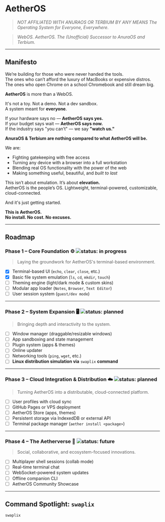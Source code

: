 # **AetherOS**
>*NOT AFFILIATED WITH ANURAOS OR TERBIUM BY ANY MEANS*
> *The Operating System for Everyone, Everywhere.*

> *WebOS. AetherOS. The (Unofficial) Successor to AnuraOS and Terbium.*

---

## **Manifesto**

We’re building for those who were never handed the tools.  
The ones who can’t afford the luxury of MacBooks or expensive distros.  
The ones who open Chrome on a school Chromebook and still dream big.  

**AetherOS** is more than a WebOS.  

It's not a toy. Not a demo. Not a dev sandbox.  
A system meant for **everyone**.  

If your hardware says no — **AetherOS says yes.**  
If your budget says wait — **AetherOS says now.**  
If the industry says "you can’t" — we say **"watch us."**

**AnuraOS & Terbium are nothing compared to what AetherOS will be.**

We are:
- Fighting gatekeeping with free access  
- Turning any device with a browser into a full workstation  
- Blending real OS functionality with the power of the web  
- Making something useful, beautiful, and *built to last*  

This isn’t about emulation. It’s about **elevation.**  
AetherOS is the people’s OS. Lightweight, terminal-powered, customizable, cloud-connected.

And it's just getting started.

**This is AetherOS.**  
**No install. No cost. No excuses.**

---

## **Roadmap**

### **Phase 1 – Core Foundation** ⚙️ ![status: in progress](https://img.shields.io/badge/status-in--progress-yellow)

> Laying the groundwork for AetherOS's terminal-based environment.

- [x] Terminal-based UI (`echo`, `clear`, `close`, etc.)  
- [x] Basic file system emulation (`ls`, `cd`, `mkdir`, `touch`)  
- [ ] Theming engine (light/dark mode & custom skins)  
- [ ] Modular app loader (`Notes`, `Browser`, `Text Editor`)  
- [ ] User session system (`guest/dev mode`)

---

### **Phase 2 – System Expansion** 🖥️ ![status: planned](https://img.shields.io/badge/status-planned-blue)

> Bringing depth and interactivity to the system.

- [ ] Window manager (draggable/resizable windows)  
- [ ] App sandboxing and state management  
- [ ] Plugin system (apps & themes)  
- [ ] Online updater  
- [ ] Networking tools (`ping`, `wget`, etc.)  
- [ ] **Linux distribution simulation via** `swaplix` **command**

---

### **Phase 3 – Cloud Integration & Distribution** ☁️ ![status: planned](https://img.shields.io/badge/status-planned-blue)

> Turning AetherOS into a distributable, cloud-connected platform.

- [ ] User profiles with cloud sync  
- [ ] GitHub Pages or VPS deployment  
- [ ] AetherOS Store (apps, themes)  
- [ ] Persistent storage via IndexedDB or external API  
- [ ] Terminal package manager (`aether install <package>`)

---

### **Phase 4 – The Aetherverse** 🌌 ![status: future](https://img.shields.io/badge/status-future-lightgrey)

> Social, collaborative, and ecosystem-focused innovations.

- [ ] Multiplayer shell sessions (collab mode)  
- [ ] Real-time terminal chat  
- [ ] WebSocket-powered system updates  
- [ ] Offline companion CLI  
- [ ] AetherOS Community Showcase

---

## **Command Spotlight: `swaplix`**

```bash
swaplix
